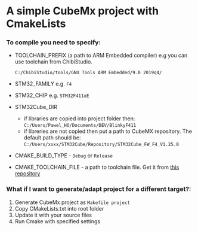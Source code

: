 # A simple CubeMx project with CmakeLists

### To compile you need to specify:
* TOOLCHAIN_PREFIX (a path to ARM Embedded compiler) e.g you can use toolchain from ChibiStudio. 
  
  `C:/ChibiStudio/tools/GNU Tools ARM Embedded/9.0 2019q4/`

* STM32_FAMILY e.g. `F4`
* STM32_CHIP e.g. `STM32F411xE`
* STM32Cube_DIR
  * if libraries are copied into project folder then:
 `C:/Users/Pawel_HO/Documents/DEV/BlinkyF411`
  * if libreries are not copied then put a path to CubeMX repository. The default path should be:
  `C:/Users/xxxx/STM32Cube/Repository/STM32Cube_FW_F4_V1.25.0` 

* CMAKE_BUILD_TYPE - `Debug` or `Release`
* CMAKE_TOOLCHAIN_FILE - a path to toolchain file. Get it from [this repository](https://github.com/ObKo/stm32-cmake)

### What if I want to generate/adapt project for a different target?:
1. Generate CubeMx project as `Makefile project`
2. Copy CMakeLists.txt into root folder
3. Update it with your source files
4. Run Cmake with specified settings 